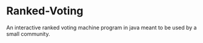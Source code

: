 # Ranked-Voting
An interactive ranked voting machine program in java meant to be used by a small community.
